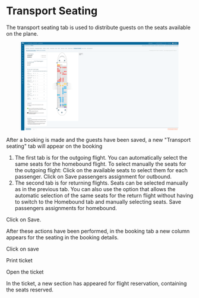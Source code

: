 # Transport Seating

The transport seating tab is used to distribute guests on the seats available on the plane.&#x20;

<figure><img src="../../.gitbook/assets/image (2) (1) (1) (1) (1) (1) (1) (1) (1) (1) (1) (1) (1) (1) (1) (1) (1) (1) (1) (1) (1) (1) (1) (1) (1) (1) (1) (1) (1) (1) (1) (1) (1) (1) (1) (1) (1) (1) (1).png" alt=""><figcaption></figcaption></figure>

After a booking is made and the guests have been saved, a new "Transport seating" tab will appear on the booking&#x20;

1. The first tab is for the outgoing flight. You can automatically select the same seats for the homebound flight. To select manually the seats for the outgoing flight: Click on the available seats to select them for each passenger. Click on Save passengers assignment for outbound.&#x20;
2. The second tab is for returning flights. Seats can be selected manually as in the previous tab. You can also use the option that allows the automatic selection of the same seats for the return flight without having to switch to the Homebound tab and manually selecting seats. Save passengers assignments for homebound.&#x20;

Click on Save.&#x20;

After these actions have been performed, in the booking tab a new column appears for the seating in the booking details.&#x20;

Click on save&#x20;

Print ticket&#x20;

Open the ticket&#x20;

In the ticket, a new section has appeared for flight reservation, containing the seats reserved.
